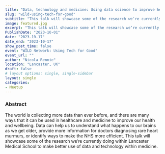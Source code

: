 ```yaml
---
title: "Data, technology and medicine: Using data science to improve health outcomes"
slug: "wild-using-tech-for-good"
subtitle: "This talk will showcase some of the research we’re currently doing within Lancaster Medical School to make better use of data and technology within medicine."
image: featured.jpg
excerpt: "This talk will showcase some of the research we’re currently doing within Lancaster Medical School to make better use of data and technology within medicine."
PublishDate: "2023-10-01"
date: "2023-10-17"
date_end: "2023-10-17"
show_post_time: false
event: "WILD Network: Using Tech for Good"
event_url: ""
author: "Nicola Rennie"
location: "Lancaster, UK"
draft: false
# layout options: single, single-sidebar
layout: single
categories:
- Meetup
---
```


### Abstract

The world is collecting more data than ever before, and there are many ways that it can be used in healthcare and medicine to improve our health and wellbeing. Data can help us to understand what happens to our brains as we get older, provide more information for doctors diagnosing rare heart murmurs, or identify ways to make the NHS more efficient. This talk will showcase some of the research we’re currently doing within Lancaster Medical School to make better use of data and technology within medicine.

